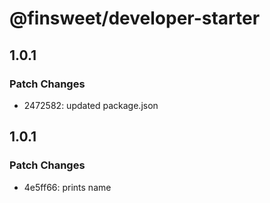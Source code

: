# @finsweet/developer-starter

## 1.0.1

### Patch Changes

- 2472582: updated package.json

## 1.0.1

### Patch Changes

- 4e5ff66: prints name
